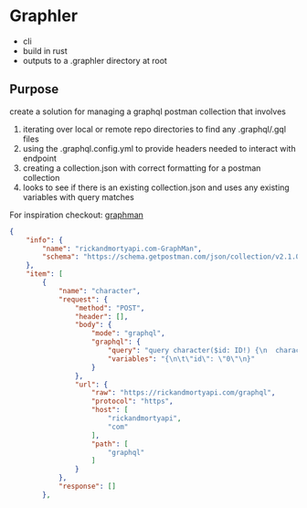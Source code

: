 # Graphler

- cli
- build in rust
- outputs to a .graphler directory at root

## Purpose
create a solution for managing a graphql postman collection that involves
1. iterating over local or remote repo directories to find any .graphql/.gql files
2. using the .graphql.config.yml to provide headers needed to interact with endpoint
3. creating a collection.json with correct formatting for a postman collection
4. looks to see if there is an existing collection.json and uses any existing variables with query matches

For inspiration checkout: [graphman](https://deno.land/x/graphman@v1.0.0)

```json
{
	"info": {
		"name": "rickandmortyapi.com-GraphMan",
		"schema": "https://schema.getpostman.com/json/collection/v2.1.0/collection.json"
	},
	"item": [
		{
			"name": "character",
			"request": {
				"method": "POST",
				"header": [],
				"body": {
					"mode": "graphql",
					"graphql": {
						"query": "query character($id: ID!) {\n  character(id: $id) {\n    __typename\n    id # The id of the character.\n    name # The name of the character.\n    status # The status of the character ('Alive', 'Dead' or 'unknown').\n    species # The species of the character.\n    type # The type or subspecies of the character.\n    gender # The gender of the character ('Female', 'Male', 'Genderless' or 'unknown').\n    # origin # The character's origin location\n    # location # The character's last known location\n    image # Link to the character's image. All images are 300x300px and most are medium shots or portraits since they are intended to be used as avatars.\n    # episode # Episodes in which this character appeared.\n    created # Time at which the character was created in the database.\n  }\n}",
						"variables": "{\n\t\"id\": \"0\"\n}"
					}
				},
				"url": {
					"raw": "https://rickandmortyapi.com/graphql",
					"protocol": "https",
					"host": [
						"rickandmortyapi",
						"com"
					],
					"path": [
						"graphql"
					]
				}
			},
			"response": []
		},

```
